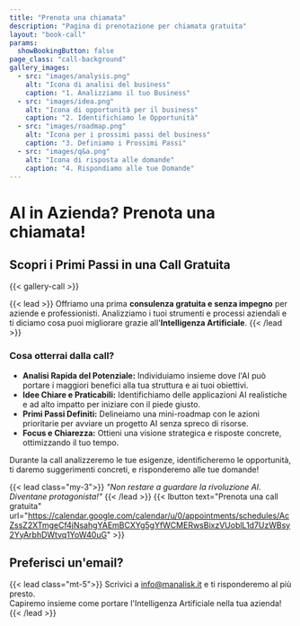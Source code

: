 ```yaml
---
title: "Prenota una chiamata"
description: "Pagina di prenotazione per chiamata gratuita"
layout: "book-call"
params:
  showBookingButton: false
page_class: "call-background"
gallery_images:
  - src: "images/analysis.png"
    alt: "Icona di analisi del business"
    caption: "1. Analizziamo il tuo Business"
  - src: "images/idea.png"
    alt: "Icona di opportunità per il business"
    caption: "2. Identifichiamo le Opportunità"
  - src: "images/roadmap.png"
    alt: "Icona per i prossimi passi del business"
    caption: "3. Definiamo i Prossimi Passi"
  - src: "images/q&a.png"
    alt: "Icona di risposta alle domande"
    caption: "4. Rispondiamo alle tue Domande"
---
```



# AI in Azienda? Prenota una chiamata!

## Scopri i Primi Passi in una Call Gratuita


{{< gallery-call  >}}

{{< lead >}}
Offriamo una prima **consulenza gratuita e senza impegno** per aziende e professionisti. Analizziamo i tuoi strumenti
e processi aziendali e ti diciamo cosa puoi migliorare grazie all'**Intelligenza Artificiale**.
{{< /lead >}}

### Cosa otterrai dalla call?

* **Analisi Rapida del Potenziale:** Individuiamo insieme dove l'AI può portare i maggiori benefici alla tua struttura e ai tuoi obiettivi.
* **Idee Chiare e Praticabili:** Identifichiamo delle applicazioni AI realistiche e ad alto impatto per iniziare con il piede giusto.
* **Primi Passi Definiti:** Delineiamo una mini-roadmap con le azioni prioritarie per avviare un progetto AI senza spreco di risorse.
* **Focus e Chiarezza:** Ottieni una visione strategica e risposte concrete, ottimizzando il tuo tempo.

Durante la call analizzeremo le tue esigenze, identificheremo le opportunità, ti daremo suggerimenti concreti, e risponderemo alle tue domande!

{{< lead class="my-3">}}
*"Non restare a guardare la rivoluzione AI. Diventane protagonista!"*
{{< /lead >}}
{{< lbutton text="Prenota una call gratuita" url="https://calendar.google.com/calendar/u/0/appointments/schedules/AcZssZ2XTmgeCf4jNsahgYAEmBCXYg5gYfWCMERwsBixzVUoblL1d7UzWBsy2YyArbhDWtvq1YoW40uG" >}}

## Preferisci un'email?

{{< lead class="mt-5">}}
Scrivici a [info@manalisk.it](mailto:info@manalisk.it) e ti risponderemo al più presto.<br>Capiremo insieme come portare l'Intelligenza Artificiale nella tua azienda!
{{< /lead >}}